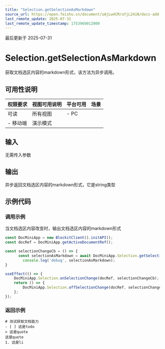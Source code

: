```yaml
---
title: "Selection.getSelectionAsMarkdown"
source_url: https://open.feishu.cn/document/uAjLw4CM/uYjL24iN/docs-add-on/05-api-doc/选区-Selection/selection_getselectionasmarkdown
last_remote_update: 2025-07-31
last_remote_update_timestamp: 1753960012000
---
```

最后更新于 2025-07-31

# Selection.getSelectionAsMarkdown
获取文档选区内容的markdown形式，该方法为异步调用。

## 可用性说明

权限要求 | 视图可用说明 | 平台可用 | 场景
--- | --- | --- | ---
可读 | 所有视图 | - PC  
- 移动端 | 演示模式

## 输入
无需传入参数

## 输出

异步返回文档选区内容的markdown形式，它是string类型

## 示例代码

### 调用示例
当文档选区内容改变时，输出文档选区内容的markdown形式

```js
const DocMiniApp = new BlockitClient().initAPI();
const docRef = DocMiniApp.getActiveDocumentRef();

const selectionChangeCb = () => {
      const selectionAsMarkdown = await DocMiniApp.Selection.getSelectionAsMarkdown()
	    console.log('debug', selectionAsMarkdown);
}

useEffect(() => {
    DocMiniApp.Selection.onSelectionChange(docRef, selectionChangeCb);
    return () => {
        DocMiniApp.Selection.offSelectionChange(docRef, selectionChangeCb);    
    };
});
```

### 返回示例

```
# 测试获取文档能力
- [ ] 这是todo
> 这是quote
这是quote
1. 这是li
```
